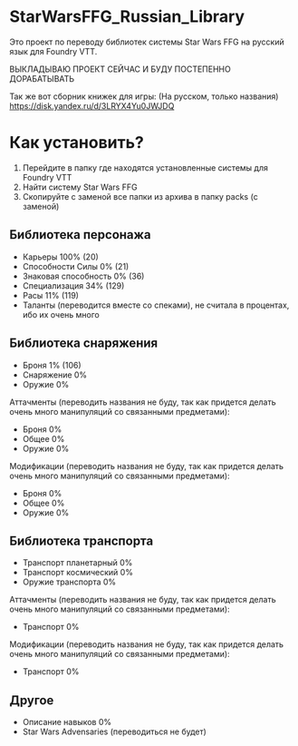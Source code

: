 # StarWarsFFG_Russian_Library
Это проект по переводу библиотек системы Star Wars FFG на русский язык для Foundry VTT.

ВЫКЛАДЫВАЮ ПРОЕКТ СЕЙЧАС И БУДУ ПОСТЕПЕННО ДОРАБАТЫВАТЬ

Так же вот сборник книжек для игры: (На русском, только названия)
https://disk.yandex.ru/d/3LRYX4Yu0JWJDQ

# Как установить?
1. Перейдите в папку где находятся установленные системы для Foundry VTT
2. Найти систему Star Wars FFG
3. Скопируйте с заменой все папки из архива в папку packs (с заменой)

## Библиотека персонажа
 - Карьеры 100% (20)
 - Способности Силы 0% (21)
 - Знаковая способность 0% (36)
 - Специализация 34% (129)
 - Расы 11% (119)
 - Таланты (переводится вместе со спеками), не считала в процентах, ибо их очень много

## Библиотека снаряжения
 - Броня 1% (106)
 - Снаряжение 0%
 - Оружие 0%

Аттачменты (переводить названия не буду, так как придется делать очень много манипуляций со связанными предметами):
- Броня 0%
- Общее 0%
- Оружие 0%

Модификации (переводить названия не буду, так как придется делать очень много манипуляций со связанными предметами):
 - Броня 0%
 - Общее 0%
 - Оружие 0%

## Библиотека транспорта
- Транспорт планетарный 0%
- Транспорт космический 0%
- Оружие транспорта 0%

Аттачменты (переводить названия не буду, так как придется делать очень много манипуляций со связанными предметами):
 - Транспорт 0%

Модификации (переводить названия не буду, так как придется делать очень много манипуляций со связанными предметами):
 - Транспорт 0%

## Другое
- Описание навыков 0%
- Star Wars Advensaries (переводиться не будет)
